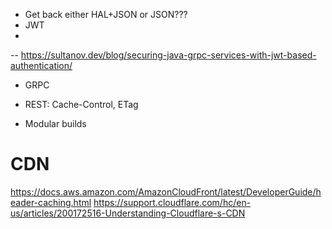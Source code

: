 - Get back either HAL+JSON or JSON???
- JWT
- 
-- https://sultanov.dev/blog/securing-java-grpc-services-with-jwt-based-authentication/
- GRPC

- REST: Cache-Control, ETag
- Modular builds


# CDN
https://docs.aws.amazon.com/AmazonCloudFront/latest/DeveloperGuide/header-caching.html
https://support.cloudflare.com/hc/en-us/articles/200172516-Understanding-Cloudflare-s-CDN
